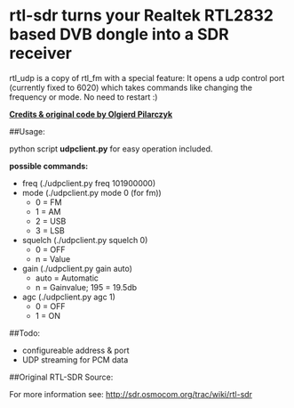 rtl-sdr
turns your Realtek RTL2832 based DVB dongle into a SDR receiver
======================================================================

rtl_udp is a copy of rtl_fm with a special feature: It opens a udp control port (currently fixed to 6020) which takes commands like changing the frequency or mode. No need to restart :)

**[Credits & original code by Olgierd Pilarczyk](http://qi.reddit.com/user/olgierd)**

##Usage:

python script **udpclient.py** for easy operation included.

**possible commands:**

* freq (./udpclient.py freq 101900000)
* mode (./udpclient.py mode 0 (for fm))
  * 0 = FM
  * 1 = AM
  * 2 = USB
  * 3 = LSB
* squelch (./udpclient.py squelch 0)
  * 0 = OFF
  * n = Value
* gain (./udpclient.py gain auto)
  * auto = Automatic
  * n = Gainvalue; 195 = 19.5db
* agc (./udpclient.py agc 1)
  * 0 = OFF
  * 1 = ON 


##Todo:

* configureable address & port
* UDP streaming for PCM data

##Original RTL-SDR Source:

For more information see:
http://sdr.osmocom.org/trac/wiki/rtl-sdr


